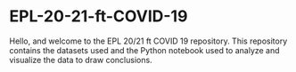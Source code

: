 # EPL-20-21-ft-COVID-19
Hello, and welcome to the EPL 20/21 ft COVID 19 repository. This repository contains the datasets used and the Python notebook used to analyze and visualize the data to draw conclusions. 

